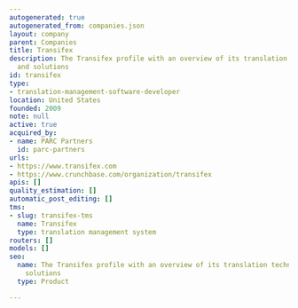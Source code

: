 ```yaml
---
autogenerated: true
autogenerated_from: companies.json
layout: company
parent: Companies
title: Transifex
description: The Transifex profile with an overview of its translation technologies
  and solutions
id: transifex
type:
- translation-management-software-developer
location: United States
founded: 2009
note: null
active: true
acquired_by:
- name: PARC Partners
  id: parc-partners
urls:
- https://www.transifex.com
- https://www.crunchbase.com/organization/transifex
apis: []
quality_estimation: []
automatic_post_editing: []
tms:
- slug: transifex-tms
  name: Transifex
  type: translation management system
routers: []
models: []
seo:
  name: The Transifex profile with an overview of its translation technologies and
    solutions
  type: Product

---
```


